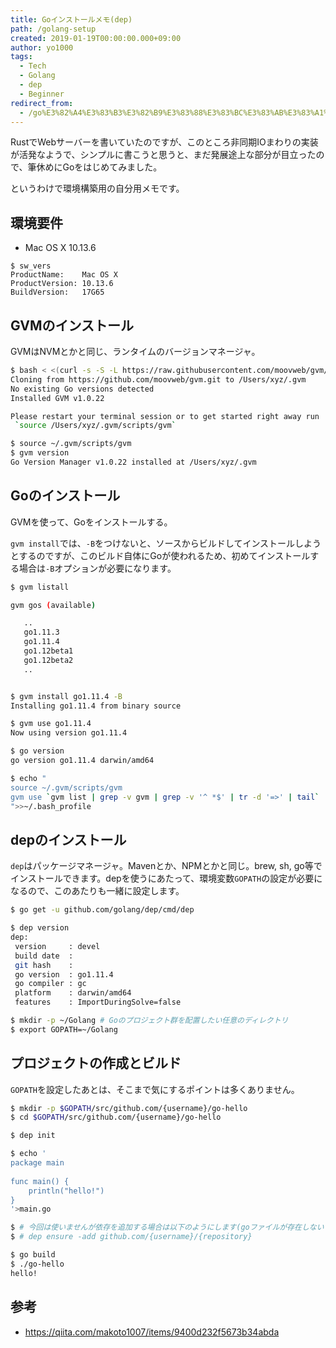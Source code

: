 ```yaml
---
title: Goインストールメモ(dep)
path: /golang-setup
created: 2019-01-19T00:00:00.000+09:00
author: yo1000
tags:
  - Tech
  - Golang
  - dep
  - Beginner
redirect_from:
  - /go%E3%82%A4%E3%83%B3%E3%82%B9%E3%83%88%E3%83%BC%E3%83%AB%E3%83%A1%E3%83%A2-dep
---
```


RustでWebサーバーを書いていたのですが、このところ非同期IOまわりの実装が活発なようで、シンプルに書こうと思うと、まだ発展途上な部分が目立ったので、筆休めにGoをはじめてみました。

というわけで環境構築用の自分用メモです。


## 環境要件
- Mac OS X 10.13.6

```
$ sw_vers
ProductName:	Mac OS X
ProductVersion:	10.13.6
BuildVersion:	17G65
```


## GVMのインストール
GVMはNVMとかと同じ、ランタイムのバージョンマネージャ。

```bash
$ bash < <(curl -s -S -L https://raw.githubusercontent.com/moovweb/gvm/master/binscripts/gvm-installer)
Cloning from https://github.com/moovweb/gvm.git to /Users/xyz/.gvm
No existing Go versions detected
Installed GVM v1.0.22

Please restart your terminal session or to get started right away run
 `source /Users/xyz/.gvm/scripts/gvm`

$ source ~/.gvm/scripts/gvm 
$ gvm version
Go Version Manager v1.0.22 installed at /Users/xyz/.gvm
```


## Goのインストール
GVMを使って、Goをインストールする。

`gvm install`では、`-B`をつけないと、ソースからビルドしてインストールしようとするのですが、このビルド自体にGoが使われるため、初めてインストールする場合は`-B`オプションが必要になります。

```bash
$ gvm listall

gvm gos (available)

   ..
   go1.11.3
   go1.11.4
   go1.12beta1
   go1.12beta2
   ..


$ gvm install go1.11.4 -B
Installing go1.11.4 from binary source

$ gvm use go1.11.4
Now using version go1.11.4

$ go version
go version go1.11.4 darwin/amd64

$ echo "             
source ~/.gvm/scripts/gvm
gvm use `gvm list | grep -v gvm | grep -v '^ *$' | tr -d '=>' | tail`
">>~/.bash_profile 
```


## depのインストール
`dep`はパッケージマネージャ。Mavenとか、NPMとかと同じ。brew, sh, go等でインストールできます。depを使うにあたって、環境変数`GOPATH`の設定が必要になるので、このあたりも一緒に設定します。

```bash
$ go get -u github.com/golang/dep/cmd/dep

$ dep version
dep:
 version     : devel
 build date  : 
 git hash    : 
 go version  : go1.11.4
 go compiler : gc
 platform    : darwin/amd64
 features    : ImportDuringSolve=false

$ mkdir -p ~/Golang # Goのプロジェクト群を配置したい任意のディレクトリ
$ export GOPATH=~/Golang
```


## プロジェクトの作成とビルド
`GOPATH`を設定したあとは、そこまで気にするポイントは多くありません。

```bash
$ mkdir -p $GOPATH/src/github.com/{username}/go-hello
$ cd $GOPATH/src/github.com/{username}/go-hello

$ dep init

$ echo '
package main
 
func main() {
    println("hello!")
}
'>main.go

$ # 今回は使いませんが依存を追加する場合は以下のようにします(goファイルが存在しないと失敗します)
$ # dep ensure -add github.com/{username}/{repository}

$ go build
$ ./go-hello
hello!
```


## 参考
- https://qiita.com/makoto1007/items/9400d232f5673b34abda
